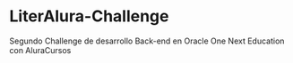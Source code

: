 # LiterAlura-Challenge
Segundo Challenge de desarrollo Back-end en Oracle One Next Education con AluraCursos
